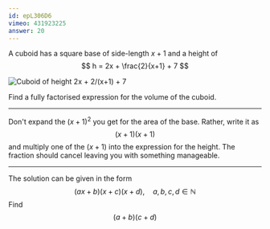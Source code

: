 ```yaml
---
id: epL306D6
vimeo: 431923225
answer: 20
---
```


A cuboid has a square base of side-length $x+1$ and a height of
$$
h = 2x + \frac{2}{x+1} + 7
$$

![Cuboid of height 2x + 2/(x+1) + 7](/img/learn/quad-11.svg)

Find a fully factorised expression for the volume of the cuboid.

---

Don't expand the $(x+1)^2$ you get for the area of the base. Rather, write it as
$$
(x+1)(x+1)
$$
and multiply one of the $(x+1)$ into the expression for the height. The fraction should cancel leaving you with something manageable.

---

The solution can be given in the form
$$
(ax+b)(x+c)(x+d), \quad a,b,c,d \in \mathbb{N}
$$
Find
$$
(a+b)(c+d)
$$
